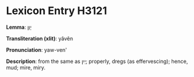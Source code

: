 # Lexicon Entry H3121

**Lemma**: יָוֵן

**Transliteration (xlit)**: yâvên

**Pronunciation**: yaw-ven'

**Description**:
from the same as יַיִן; properly, dregs (as effervescing); hence, mud; mire, miry.
